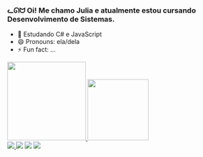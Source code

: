 <h3>ᓚᘏᗢ Oi! Me chamo Julia e atualmente estou cursando Desenvolvimento de Sistemas.</h3>

- 🌱 Estudando C# e JavaScript
- 😄 Pronouns: ela/dela
- ⚡ Fun fact: ...

<div >
  
  <a href="https://github.com/rafaballerini">
  <img height="180em" src="https://github-readme-stats.vercel.app/api?username=jubinhadograu&show_icons=true&theme=gruvbox&include_all_commits=true&count_private=true"/>
  <img height="140em" src="https://github-readme-stats.vercel.app/api/top-langs/?username=jubinhadograu&layout=compact&langs_count=7&theme=gruvbox"/>
</div>
  
  <div align="left"> 
  
  <a href="https://www.instagram.com/sanpkin/" target="_blank">
    <img src="https://img.shields.io/badge/-Instagram-%23E4405F?style=for-the-badge&logo=instagram&logoColor=white" target="_blank">
    </a>
 	<a href="https://www.twitch.tv/melaobao" target="_blank">
    <img src="https://img.shields.io/badge/Twitch-9146FF?style=for-the-badge&logo=twitch&logoColor=white" target="_blank"></a>
    
  <a href = "mailto:juliasrly@gmail.com">
    <img src="https://img.shields.io/badge/-Gmail-%23333?style=for-the-badge&logo=gmail&logoColor=white" target="_blank"></a>
    
  <a href="https://www.linkedin.com/in/rafaella-ballerini-45875016a" target="_blank">
    <img src="https://img.shields.io/badge/-LinkedIn-%230077B5?style=for-the-badge&logo=linkedin&logoColor=white" target="_blank"></a> 
 </div>
  
 
